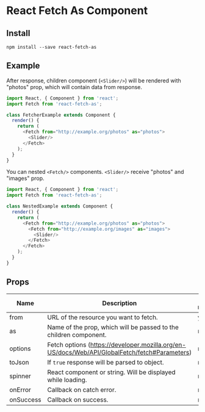 # React Fetch As Component
## Install
```
npm install --save react-fetch-as
```

## Example

After response, children component (`<Slider/>`) will be rendered with "photos" prop, which will contain data from response.
```javascript
import React, { Component } from 'react';
import Fetch from 'react-fetch-as';

class FetcherExample extends Component {
  render() {
    return (
      <Fetch from="http://example.org/photos" as="photos">
        <Slider/>
      </Fetch>
    );
  }
}
```

You can nested `<Fetch/>` components. `<Slider/>` receive "photos" and "images" prop.
```javascript
import React, { Component } from 'react';
import Fetch from 'react-fetch-as';

class NestedExample extends Component {
  render() {
    return (
      <Fetch from="http://example.org/photos" as="photos">
        <Fetch from="http://example.org/images" as="images">
          <Slider/>
        </Fetch>
      </Fetch>
    );
  }
}
```

## Props

Name | Description | Is required | Default
------------ | ------------- | ------------- | -------------
from | URL of the resource you want to fetch. | yes | -
as | Name of the prop, which will be passed to the children component. | no | data
options | Fetch options (https://developer.mozilla.org/en-US/docs/Web/API/GlobalFetch/fetch#Parameters) |  no | `{}`
toJson | If `true` response will be parsed to object.  | no | `true`
spinner | React component or string. Will be displayed while loading. | no | `null`
onError | Callback on catch error. | no | -
onSuccess | Callback on success. | no | -
